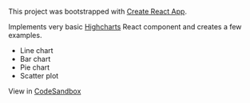This project was bootstrapped with [Create React App](https://github.com/facebookincubator/create-react-app).

Implements very basic [Highcharts](https://www.highcharts.com/) React component and creates a few examples.
- Line chart
- Bar chart
- Pie chart
- Scatter plot

View in [CodeSandbox](https://codesandbox.io/s/54y7yw1nvp)
